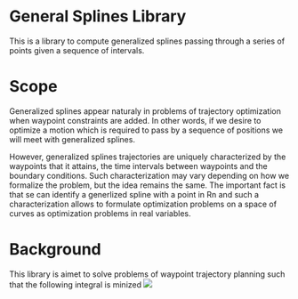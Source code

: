 # General Splines Library
This is a library to compute generalized splines passing through a series of points given a sequence of intervals.

# Scope
Generalized splines appear naturaly in problems of trajectory optimization when waypoint constraints are added.
In other words, if we desire to optimize a motion which is required to pass by a sequence of positions we will meet with generalized splines.

However, generalized splines trajectories are uniquely characterized by the waypoints that it attains, the time intervals between waypoints and the boundary conditions.
Such characterization may vary depending on how we formalize the problem, but the idea remains the same.
The important fact is that se can identify a generlized spline with a point in Rn and such a characterization allows to formulate optimization problems on a space of curves as optimization problems in real variables.

# Background

This library is aimet to solve problems of waypoint trajectory planning such that the following integral is minized
<img src="https://render.githubusercontent.com/render/math?math=\Large \int_0^T \left\|\frac{\mathsf{d}\mathbf{q}}{\mathsf{d} t }\right\|^2 %2B \left\|\frac{\mathsf{d}^2\mathbf{q}}{\mathsf{d} t^2 }\right\|^2 %2B \left\|\frac{\mathsf{d}^3\mathbf{q}}{\mathsf{d} t^3 }\right\|^2 %2B \left\|\frac{\mathsf{d}^4\mathbf{q}}{\mathsf{d} t^4 }\right\|^2 \mathsf{d} t">
